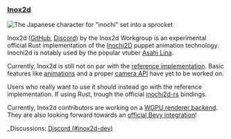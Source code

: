 ### [Inox2d](https://github.com/Inochi2D/inox2d/)

![The Japanese character for "inochi" set into a sprocket](https://raw.githubusercontent.com/Inochi2D/inox2d/main/inox2d_logo.svg)


Inox2d ([GitHub](https://github.com/Inochi2D/inox2d/), [Discord](https://discord.com/invite/abnxwN6r9v)) by the Inox2d Workgroup
is an experimental official Rust implementation of the [Inochi2D](https://inochi2d.com/) puppet animation technology.
Inochi2d is notably used by the popular vtuber [Asahi Lina](https://www.youtube.com/@AsahiLina).

Currently, Inox2d is still not on par with the [reference implementation](https://github.com/Inochi2D/inochi2d).
Basic features like [animations](https://github.com/Inochi2D/inox2d/issues/5) and a proper [camera API](https://github.com/Inochi2D/inox2d/issues/7) have yet to be worked on.

Users who really want to use it should instead go with the reference implementation.
If using Rust, trough the official [inochi2d-rs](https://github.com/Inochi2D/inochi2d-rs) bindings.

Currently, Inox2d contributors are working on a [WGPU renderer backend](https://github.com/Inochi2D/inox2d/pull/6).
They are also looking forward towards an [official Bevy integration](https://github.com/Inochi2D/inox2d/issues/1)!

_Discussions: [Discord (#inox2d-dev)](https://discord.com/invite/abnxwN6r9v)

[Inox2d]: https://github.com/Inochi2D/inox2d
